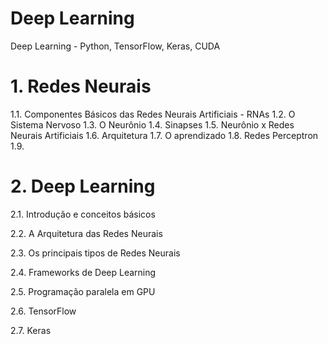 # Deep Learning <br>

Deep Learning - Python, TensorFlow, Keras, CUDA  <br>

# 1. Redes Neurais <br>
1.1. Componentes Básicos das Redes Neurais Artificiais - RNAs
1.2. O Sistema Nervoso
1.3. O Neurônio
1.4. Sinapses
1.5. Neurônio x Redes Neurais Artificiais
1.6. Arquitetura
1.7. O aprendizado
1.8. Redes Perceptron
1.9. 


# 2. Deep Learning  <br>

2.1. Introdução e conceitos básicos  <br> 

2.2. A Arquitetura das Redes Neurais  <br>

2.3. Os principais tipos de Redes Neurais  <br>

2.4. Frameworks de Deep Learning  <br>

2.5. Programação paralela em GPU  <br>

2.6. TensorFlow  <br>

2.7. Keras  <br>
